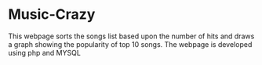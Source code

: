 Music-Crazy
===========

This webpage sorts the songs list based upon the number of hits and draws a graph showing the popularity of top 10 songs.
The webpage is developed using php and MYSQL
